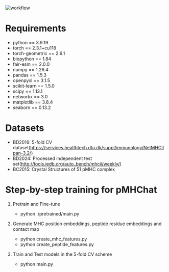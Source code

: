 ![workflow](https://github.com/jianiM/pMHChat/blob/main/workflow.png)

# Requirements
+ python == 3.9.19 
+ torch == 2.3.1+cu118
+ torch-geometric == 2.6.1
+ biopython == 1.84
+ fair-esm == 2.0.0
+ numpy == 1.26.4 
+ pandas == 1.5.3
+ openpyxl == 3.1.5
+ scikit-learn == 1.5.0 
+ scipy == 1.13.1
+ networkx == 3.0
+ matplotlib == 3.8.4 
+ seaborn == 0.13.2


# Datasets

+ BD2016: 5-fold CV dataset(https://services.healthtech.dtu.dk/suppl/immunology/NetMHCIIpan-3.2/)
+ BD2024: Processed independent test set(http://tools.iedb.org/auto_bench/mhcii/weekly/)
+ BC2015: Crystal Structures of 51 pMHC complex


# Step-by-step training for pMHChat 
1. Pretrain and Fine-tune
    + python ./pretrained/main.py 
    
    
2. Generate MHC position embeddings, peptide residue embeddings and contact map 
    + python create_mhc_features.py 
    + python create_peptide_features.py 

3. Train and Test models in the 5-fold CV scheme 
    + python main.py 












